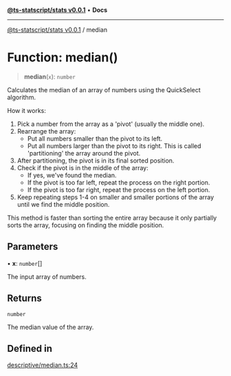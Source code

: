 [**@ts-statscript/stats v0.0.1**](../README.md) • **Docs**

***

[@ts-statscript/stats v0.0.1](../globals.md) / median

# Function: median()

> **median**(`x`): `number`

Calculates the median of an array of numbers using the QuickSelect algorithm.

How it works:
1. Pick a number from the array as a 'pivot' (usually the middle one).
2. Rearrange the array:
   - Put all numbers smaller than the pivot to its left.
   - Put all numbers larger than the pivot to its right.
   This is called 'partitioning' the array around the pivot.
3. After partitioning, the pivot is in its final sorted position.
4. Check if the pivot is in the middle of the array:
   - If yes, we've found the median.
   - If the pivot is too far left, repeat the process on the right portion.
   - If the pivot is too far right, repeat the process on the left portion.
5. Keep repeating steps 1-4 on smaller and smaller portions of the array
   until we find the middle position.

This method is faster than sorting the entire array because it only
partially sorts the array, focusing on finding the middle position.

## Parameters

• **x**: `number`[]

The input array of numbers.

## Returns

`number`

The median value of the array.

## Defined in

[descriptive/median.ts:24](https://github.com/ts-statscript/stats/blob/dceb26cb9061e91eee4cc8c843a1713ba4debe0f/src/descriptive/median.ts#L24)
